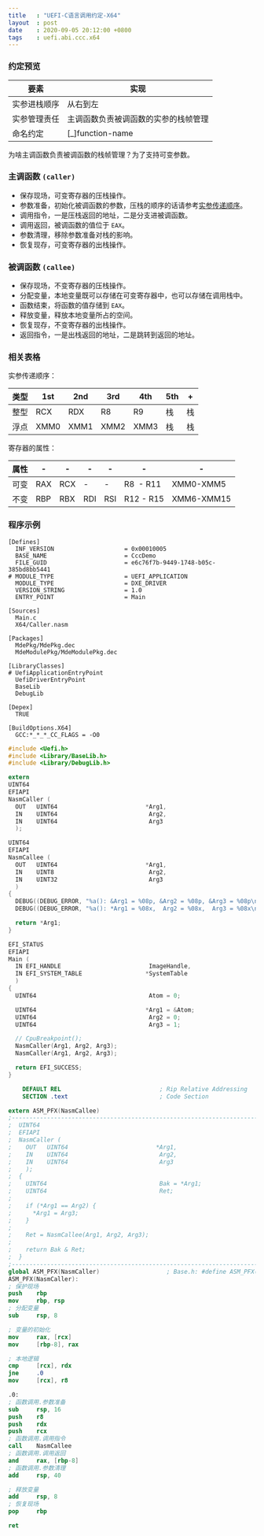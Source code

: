 ```yaml
---
title   : "UEFI-C语言调用约定-X64"
layout  : post
date    : 2020-09-05 20:12:00 +0800
tags    : uefi.abi.ccc.x64
---
```


### 约定预览

| 要素         | 实现                                 |
| ------------ | ------------------------------------ |
| 实参进栈顺序 | 从右到左                             |
| 实参管理责任 | 主调函数负责被调函数的实参的栈帧管理 |
| 命名约定     | [_]function-name                     |

为啥主调函数负责被调函数的栈帧管理？为了支持可变参数。

### 主调函数 `(caller)`

* 保存现场，可变寄存器的压栈操作。
* 参数准备，初始化被调函数的参数，压栈的顺序的话请参考[实参传递顺序](#相关表格)。
* 调用指令，一是压栈返回的地址，二是分支进被调函数。
* 调用返回，被调函数的值位于 `EAX`。
* 参数清理，移除参数准备对栈的影响。
* 恢复现存，可变寄存器的出栈操作。

### 被调函数 `(callee)`

* 保存现场，不变寄存器的压栈操作。
* 分配变量，本地变量既可以存储在可变寄存器中，也可以存储在调用栈中。
* 函数结束，将函数的值存储到 `EAX`。
* 释放变量，释放本地变量所占的空间。
* 恢复现存，不变寄存器的出栈操作。
* 返回指令，一是出栈返回的地址，二是跳转到返回的地址。

### 相关表格

实参传递顺序：

| 类型 | 1st  | 2nd  | 3rd  | 4th  | 5th  | + |
| ---- | ---- | ---- | ---- | ---- | ---- | ---- |
| 整型 | RCX  | RDX  | R8   | R9   | 栈   | 栈   |
| 浮点 | XMM0 | XMM1 | XMM2 | XMM3 | 栈   | 栈   |

寄存器的属性：

| 属性 | - | - | - | - | - | - |
| ---- | --- | --- | --- | --- | ----------- | ---------- |
| 可变 | RAX | RCX | -   | -   | R8  - R11   | XMM0-XMM5  |
| 不变 | RBP | RBX | RDI | RSI | R12 - R15   | XMM6-XMM15 |

### 程序示例

```
[Defines]
  INF_VERSION                    = 0x00010005
  BASE_NAME                      = CccDemo
  FILE_GUID                      = e6c76f7b-9449-1748-b05c-385bd8bb5441
# MODULE_TYPE                    = UEFI_APPLICATION
  MODULE_TYPE                    = DXE_DRIVER
  VERSION_STRING                 = 1.0
  ENTRY_POINT                    = Main

[Sources]
  Main.c
  X64/Caller.nasm

[Packages]
  MdePkg/MdePkg.dec
  MdeModulePkg/MdeModulePkg.dec

[LibraryClasses]
# UefiApplicationEntryPoint
  UefiDriverEntryPoint
  BaseLib
  DebugLib

[Depex]
  TRUE

[BuildOptions.X64] 
  GCC:*_*_*_CC_FLAGS = -O0
```

```c
#include <Uefi.h>
#include <Library/BaseLib.h>
#include <Library/DebugLib.h>

extern
UINT64
EFIAPI
NasmCaller (
  OUT   UINT64                         *Arg1,
  IN    UINT64                          Arg2,
  IN    UINT64                          Arg3
  );

UINT64
EFIAPI
NasmCallee (
  OUT   UINT64                         *Arg1,
  IN    UINT8                           Arg2,
  IN    UINT32                          Arg3
  )
{
  DEBUG((DEBUG_ERROR, "%a(): &Arg1 = %08p, &Arg2 = %08p, &Arg3 = %08p\n", __FUNCTION__, &Arg1, &Arg2, &Arg3));
  DEBUG((DEBUG_ERROR, "%a(): *Arg1 = %08x,  Arg2 = %08x,  Arg3 = %08x\n", __FUNCTION__, *Arg1,  Arg2,  Arg3));

  return *Arg1;
}

EFI_STATUS
EFIAPI
Main (
  IN EFI_HANDLE                         ImageHandle,
  IN EFI_SYSTEM_TABLE                  *SystemTable
  )
{
  UINT64                                Atom = 0;

  UINT64                               *Arg1 = &Atom;
  UINT64                                Arg2 = 0;
  UINT64                                Arg3 = 1;

  // CpuBreakpoint();
  NasmCaller(Arg1, Arg2, Arg3);
  NasmCaller(Arg1, Arg2, Arg3);

  return EFI_SUCCESS;
}
```

```nasm
    DEFAULT REL                            ; Rip Relative Addressing
    SECTION .text                          ; Code Section

extern ASM_PFX(NasmCallee)
;------------------------------------------------------------------------------
;  UINT64
;  EFIAPI
;  NasmCaller (
;    OUT   UINT64                         *Arg1,
;    IN    UINT64                          Arg2,
;    IN    UINT64                          Arg3
;    );
;  {
;    UINT64                                Bak = *Arg1;
;    UINT64                                Ret;
;  
;    if (*Arg1 == Arg2) {
;      *Arg1 = Arg3;
;    }
;  
;    Ret = NasmCallee(Arg1, Arg2, Arg3);
;  
;    return Bak & Ret;
;  }
;------------------------------------------------------------------------------
global ASM_PFX(NasmCaller)                   ; Base.h: #define ASM_PFX(name)
ASM_PFX(NasmCaller):
; 保护现场
push    rbp
mov     rbp, rsp
; 分配变量
sub     rsp, 8

; 变量的初始化
mov     rax, [rcx]
mov     [rbp-8], rax

; 本地逻辑
cmp     [rcx], rdx
jne     .0
mov     [rcx], r8

.0:
; 函数调用.参数准备
sub     rsp, 16
push    r8
push    rdx
push    rcx
; 函数调用.调用指令
call    NasmCallee
; 函数调用.调用返回
and     rax, [rbp-8]
; 函数调用.参数清理
add     rsp, 40

; 释放变量
add     rsp, 8
; 恢复现场
pop     rbp

ret
```